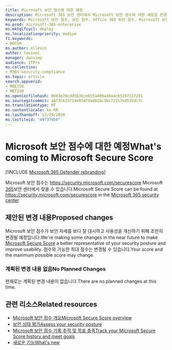 ```yaml
---
title: Microsoft 보안 점수에 대한 예정
description: Microsoft 365 보안 센터에서 Microsoft 보안 점수에 대한 새로운 변경 사항을 설명합니다.
keywords: Microsoft 보안 점수, 보안 점수, Office 365 보안 점수, Microsoft 보안 점수, Microsoft 365 보안 센터, 개선 작업
ms.prod: microsoft-365-enterprise
ms.mktglfcycl: deploy
ms.localizationpriority: medium
f1.keywords:
- NOCSH
ms.author: ellevin
author: levinec
manager: dansimp
audience: ITPro
ms.collection:
- M365-security-compliance
ms.topic: article
search.appverid:
- MOE150
- MET150
ms.openlocfilehash: 0693e70cdd5636ce655a400a48aac65197327291
ms.sourcegitcommit: a8f3c633714e934f9ad026c3bc72157ed535dcfc
ms.translationtype: MT
ms.contentlocale: ko-KR
ms.lasthandoff: 12/29/2020
ms.locfileid: "49737956"
---
```

# <a name="whats-coming-to-microsoft-secure-score"></a><span data-ttu-id="353f4-104">Microsoft 보안 점수에 대한 예정</span><span class="sxs-lookup"><span data-stu-id="353f4-104">What's coming to Microsoft Secure Score</span></span>

[!INCLUDE [Microsoft 365 Defender rebranding](../includes/microsoft-defender.md)]

<span data-ttu-id="353f4-105">Microsoft 보안 점수는 https://security.microsoft.com/securescore Microsoft [365](overview-security-center.md)보안 센터에서 찾을 수 있습니다.</span><span class="sxs-lookup"><span data-stu-id="353f4-105">Microsoft Secure Score can be found at https://security.microsoft.com/securescore in the [Microsoft 365 security center](overview-security-center.md).</span></span>

## <a name="proposed-changes"></a><span data-ttu-id="353f4-106">제안된 변경 내용</span><span class="sxs-lookup"><span data-stu-id="353f4-106">Proposed changes</span></span>

<span data-ttu-id="353f4-107">Microsoft 보안 점수가 보안 자세를 [](microsoft-secure-score.md) 보다 잘 대시하고 사용성을 개선하기 위해 조만히 변경될 예정입니다.</span><span class="sxs-lookup"><span data-stu-id="353f4-107">We're making some changes in the near future to make [Microsoft Secure Score](microsoft-secure-score.md) a better representative of your security posture and improve usability.</span></span> <span data-ttu-id="353f4-108">점수와 가능한 최대 점수는 변경될 수 있습니다.</span><span class="sxs-lookup"><span data-stu-id="353f4-108">Your score and the maximum possible score may change.</span></span>

### <a name="no-planned-changes"></a><span data-ttu-id="353f4-109">계획된 변경 내용 없음</span><span class="sxs-lookup"><span data-stu-id="353f4-109">No Planned Changes</span></span>

<span data-ttu-id="353f4-110">현재로는 계획된 변경 내용이 없습니다.</span><span class="sxs-lookup"><span data-stu-id="353f4-110">There are no planned changes at this time.</span></span>

## <a name="related-resources"></a><span data-ttu-id="353f4-111">관련 리소스</span><span class="sxs-lookup"><span data-stu-id="353f4-111">Related resources</span></span>

- [<span data-ttu-id="353f4-112">Microsoft 보안 점수 개요</span><span class="sxs-lookup"><span data-stu-id="353f4-112">Microsoft Secure Score overview</span></span>](microsoft-secure-score.md)
- [<span data-ttu-id="353f4-113">보안 상태 평가</span><span class="sxs-lookup"><span data-stu-id="353f4-113">Assess your security posture</span></span>](microsoft-secure-score-improvement-actions.md)
- [<span data-ttu-id="353f4-114">Microsoft 보안 점수 기록 추적 및 목표 충족</span><span class="sxs-lookup"><span data-stu-id="353f4-114">Track your Microsoft Secure Score history and meet goals</span></span>](microsoft-secure-score-history-metrics-trends.md)
- [<span data-ttu-id="353f4-115">새로운 기능</span><span class="sxs-lookup"><span data-stu-id="353f4-115">What's new</span></span>](microsoft-secure-score-whats-new.md)
